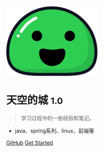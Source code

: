 ![logo](_media/icon.svg)

# 天空的城 <small>1.0</small>

> 学习过程中的一些经验和笔记。

- java、spring系列、linux、前端等

[GitHub](https://github.com/)
[Get Started](README.md)